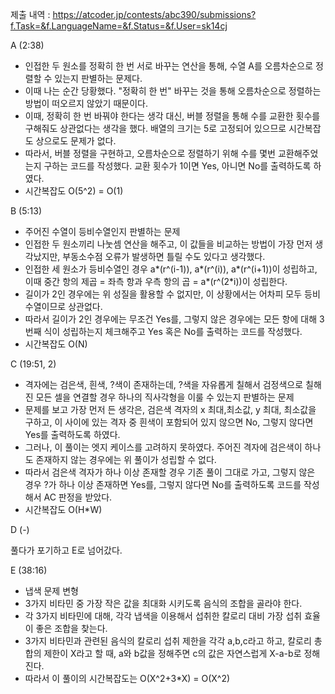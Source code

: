 제출 내역 : https://atcoder.jp/contests/abc390/submissions?f.Task=&f.LanguageName=&f.Status=&f.User=sk14cj

A (2:38)

<ul>
  <li>인접한 두 원소를 정확히 한 번 서로 바꾸는 연산을 통해, 수열 A를 오름차순으로 정렬할 수 있는지 판별하는 문제다.</li>
  <li>이때 나는 순간 당황했다. "정확히 한 번" 바꾸는 것을 통해 오름차순으로 정렬하는 방법이 떠오르지 않았기 때문이다.</li>
  <li>이때, 정확히 한 번 바꿔야 한다는 생각 대신, 버블 정렬을 통해 수를 교환한 횟수를 구해줘도 상관없다는 생각을 했다. 배열의 크기는 5로 고정되어 있으므로 시간복잡도 상으로도 문제가 없다.</li>
  <li>따라서, 버블 정렬을 구현하고, 오름차순으로 정렬하기 위해 수를 몇번 교환해주었는지 구하는 코드를 작성했다. 교환 횟수가 1이면 Yes, 아니면 No를 출력하도록 하였다.</li>
  <li>시간복잡도 O(5^2) = O(1)</li>
</ul>

B (5:13)

<ul>
  <li>주어진 수열이 등비수열인지 판별하는 문제</li>
  <li>인접한 두 원소끼리 나눗셈 연산을 해주고, 이 값들을 비교하는 방법이 가장 먼저 생각났지만, 부동소수점 오류가 발생하면 틀릴 수도 있다고 생각했다.</li>
  <li>인접한 세 원소가 등비수열인 경우 a*(r^(i-1)), a*(r^(i)), a*(r^(i+1))이 성립하고, 이때 중간 항의 제곱 = 좌측 항과 우측 항의 곱 = a*(r^(2*i))이 성립한다.</li>
  <li>길이가 2인 경우에는 위 성질을 활용할 수 없지만, 이 상황에서는 어차피 모두 등비수열이므로 상관없다.</li>
  <li>따라서 길이가 2인 경우에는 무조건 Yes를, 그렇지 않은 경우에는 모든 항에 대해 3번째 식이 성립하는지 체크해주고 Yes 혹은 No를 출력하는 코드를 작성했다.</li>
  <li>시간복잡도 O(N)</li>
</ul>


C (19:51, 2)

<ul>
  <li>격자에는 검은색, 흰색, ?색이 존재하는데, ?색을 자유롭게 칠해서 검정색으로 칠해진 모든 셀을 연결할 경우 하나의 직사각형을 이룰 수 있는지 판별하는 문제</li>
  <li>문제를 보고 가장 먼저 든 생각은, 검은색 격자의 x 최대,최소값, y 최대, 최소값을 구하고, 이 사이에 있는 격자 중 흰색이 포함되어 있지 않으면 No, 그렇지 않다면 Yes를 출력하도록 하였다.</li>
  <li>그러나, 이 풀이는 엣지 케이스를 고려하지 못하였다. 주어진 격자에 검은색이 하나도 존재하지 않는 경우에는 위 풀이가 성립할 수 없다.</li>
  <li>따라서 검은색 격자가 하나 이상 존재할 경우 기존 풀이 그대로 가고, 그렇지 않은 경우 ?가 하나 이상 존재하면 Yes를, 그렇지 않다면 No를 출력하도록 코드를 작성해서 AC 판정을 받았다.</li>
  <li>시간복잡도 O(H*W)</li>
</ul>

D (-)

풀다가 포기하고 E로 넘어갔다.

E (38:16)

<ul>
  <li>냅색 문제 변형</li>
  <li>3가지 비타민 중 가장 작은 값을 최대화 시키도록 음식의 조합을 골라야 한다.</li>
  <li>각 3가지 비타민에 대해, 각각 냅색을 이용해서 섭취한 칼로리 대비 가장 섭취 효율이 좋은 조합을 찾는다.</li>
  <li>3가지 비타민과 관련된 음식의 칼로리 섭취 제한을 각각 a,b,c라고 하고, 칼로리 총합의 제한이 X라고 할 때, a와 b값을 정해주면 c의 값은 자연스럽게 X-a-b로 정해진다.</li>
  <li>따라서 이 풀이의 시간복잡도는 O(X^2+3*X) = O(X^2)</li>
</ul>
